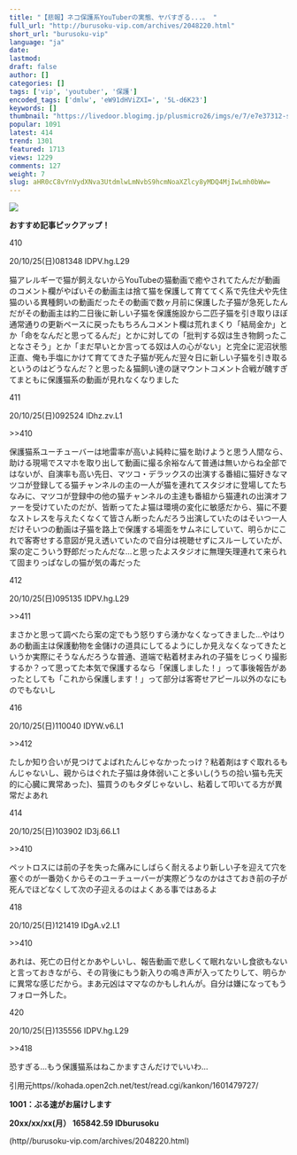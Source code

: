 ```yaml
---
title: "【悲報】ネコ保護系YouTuberの実態、ヤバすぎる...。 "
full_url: "http://burusoku-vip.com/archives/2048220.html"
short_url: "burusoku-vip"
language: "ja"
date: 
lastmod: 
draft: false
author: []
categories: []
tags: ['vip', 'youtuber', '保護']
encoded_tags: ['dmlw', 'eW91dHViZXI=', '5L-d6K23']
keywords: []
thumbnail: "https://livedoor.blogimg.jp/plusmicro26/imgs/e/7/e7e37312-s.jpg"
popular: 1091
latest: 414
trend: 1301
featured: 1713
views: 1229
comments: 127
weight: 7
slug: aHR0cC8vYnVydXNva3UtdmlwLmNvbS9hcmNoaXZlcy8yMDQ4MjIwLmh0bWw=
---
```


![](https://livedoor.blogimg.jp/plusmicro26/imgs/e/7/e7e37312-s.jpg)

<div><p><b>おすすめ記事ピックアップ！</b></p> <p class='g-ad1'> </p> <p class='g-ad2'> </p> <p></p> <p>410 <p> 20/10/25(日)081348 IDPV.hg.L29</p></p><p> 猫アレルギーで猫が飼えないからYouTubeの猫動画で癒やされてたんだが動画のコメント欄がやばいその動画主は捨て猫を保護して育ててく系で先住犬や先住猫のいる異種飼いの動画だったその動画で数ヶ月前に保護した子猫が急死したんだがその動画主は約二日後に新しい子猫を保護施設から二匹子猫を引き取りほぼ通常通りの更新ペースに戻ったもちろんコメント欄は荒れまくり「結局金か」とか「命をなんだと思ってるんだ」とかに対しての「批判する奴は生き物飼ったことなさそう」とか「まだ早いとか言ってる奴は人の心がない」と完全に泥沼状態正直、俺も手塩にかけて育ててきた子猫が死んだ翌々日に新しい子猫を引き取るというのはどうなんだ？と思った＆猫飼い達の謎マウントコメント合戦が醜すぎてまともに保護猫系の動画が見れなくなりました </p> <p>411 <p> 20/10/25(日)092524 IDhz.zv.L1</p></p><p> <p class='anchor'>>>410</p>保護猫系ユーチューバーは地雷率が高いよ純粋に猫を助けようと思う人間なら、助ける現場でスマホを取り出して動画に撮る余裕なんて普通は無いからね全部ではないが、自演率も高い先日、マツコ・デラックスの出演する番組に猫好きなマツコが登録してる猫チャンネルの主の一人が猫を連れてスタジオに登場してたちなみに、マツコが登録中の他の猫チャンネルの主達も番組から猫連れの出演オファーを受けていたのだが、皆断ってたよ猫は環境の変化に敏感だから、猫に不要なストレスを与えたくなくて皆さん断ったんだろう出演していたのはそいつ一人だけそいつの動画は子猫を路上で保護する場面をサムネにしていて、明らかにこれで客寄せする意図が見え透いていたので自分は視聴せずにスルーしていたが、案の定こういう野郎だったんだな…と思ったよスタジオに無理矢理連れて来られて固まりっぱなしの猫が気の毒だった </p> <p>412 <p> 20/10/25(日)095135 IDPV.hg.L29</p></p><p> <p class='anchor'>>>411</p>まさかと思って調べたら案の定でもう怒りすら湧かなくなってきました…やはりあの動画主は保護動物を金儲けの道具にしてるようにしか見えなくなってきたというか実際にそうなんだろうな普通、道端で粘着材まみれの子猫をじっくり撮影するか？って思ってた本気で保護するなら「保護しました！」って事後報告があったとしても「これから保護します！」って部分は客寄せアピール以外のなにものでもないし </p> <p>416 <p> 20/10/25(日)110040 IDYW.v6.L1</p></p><p> <p class='anchor'>>>412</p>たしか知り合いが見つけてよばれたんじゃなかったっけ？粘着剤はすぐ取れるもんじゃないし、親からはぐれた子猫は身体弱いこと多いし(うちの拾い猫も先天的に心臓に異常あった)、猫買うのもタダじゃないし、粘着して叩いてる方が異常だよあれ </p> <p>414 <p> 20/10/25(日)103902 ID3j.66.L1</p></p><p> <p class='anchor'>>>410</p>ペットロスには前の子を失った痛みにしばらく耐えるより新しい子を迎えて穴を塞ぐのが一番効くからそのユーチューバーが実際どうなのかはさておき前の子が死んでほどなくして次の子迎えるのはよくある事ではあるよ </p> <p>418 <p> 20/10/25(日)121419 IDgA.v2.L1</p></p><p> <p class='anchor'>>>410</p>あれは、死亡の日付とかあやしいし、報告動画で悲しくて眠れないし食欲もないと言っておきながら、その背後にもう新入りの鳴き声が入ってたりして、明らかに異常な感じだから。まあ元凶はママなのかもしれんが。自分は嫌になってもうフォロー外した。 </p> <p>420 <p> 20/10/25(日)135556 IDPV.hg.L29</p></p><p> <p class='anchor'>>>418</p>恐すぎる…もう保護猫系はねこかますさんだけでいいわ… </p> <p>引用元https//kohada.open2ch.net/test/read.cgi/kankon/1601479727/</p> <p id='csw_block'></p> <p id='divSP1'> </p> <p><b>1001：ぶる速がお届けします <p> 20xx/xx/xx(月） 165842.59 IDburusoku</p></b></p> <p class='g-ad1'> </p> <p class='g-ad2'> </p> <p id='divSP'> </p> </div>

(http//burusoku-vip.com/archives/2048220.html)
